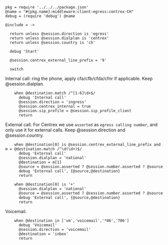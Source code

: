     pkg = require '../../../package.json'
    @name = "#{pkg.name}:middleware:client:egress:centrex-CH"
    debug = (require 'debug') @name

    @include = ->

      return unless @session.direction is 'egress'
      return unless @session.dialplan is 'centrex'
      return unless @session.country is 'ch'

      debug 'Start'

      @session.centrex_external_line_prefix = '9'

      switch

Internal call: ring the phone, apply cfa/cfb/cfda/cfnr if applicable.
Keep @session.dialplan.

        when @destination.match /^[1-6]\d+$/
          debug 'Internal call'
          @session.direction = 'ingress'
          @session.centrex_internal = true
          @session.sip_profile = @session.sip_profile_client
          return

External call.
For Centrex we use `asserted` as `egress calling number`, and only use it for external calls.
Keep @session.direction and @session.country.

        when @destination[0] is @session.centrex_external_line_prefix and m = @destination.match /^\d(\d+)$/
          debug 'External call'
          @session.dialplan = 'national'
          @destination = m[1]
          @source = @session.asserted ? @session.number.asserted ? @source
          debug 'External call', {@source,@destination}
          return

        when @destination[0] is '+'
          @session.dialplan = 'national'
          @source = @session.asserted ? @session.number.asserted ? @source
          debug 'External call', {@source,@destination}
          return

Voicemail.

        when @destination in ['vm','voicemail','*86','786']
          debug 'Voicemail'
          @session.direction = 'voicemail'
          @destination = 'inbox'
          return
